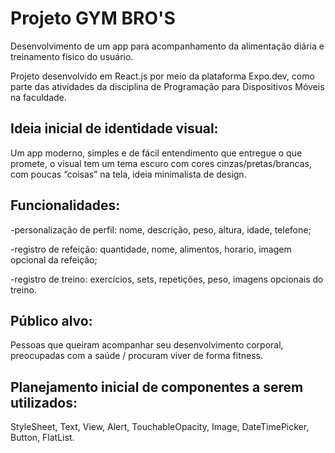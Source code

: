 # Projeto GYM BRO'S

Desenvolvimento de um app para acompanhamento da alimentação diária e treinamento físico do usuário.

Projeto desenvolvido em React.js por meio da plataforma Expo.dev, como parte das atividades da disciplina de Programação para Dispositivos Móveis na faculdade.

## Ideia inicial de identidade visual:
Um app moderno, simples e de fácil entendimento que entregue o que promete, o visual tem um tema escuro com cores cinzas/pretas/brancas, com poucas “coisas” na tela, ideia minimalista de design.

## Funcionalidades:
-personalização de perfil: nome, descrição, peso, altura, idade, telefone;

-registro de refeição: quantidade, nome, alimentos, horario, imagem opcional da refeição;

-registro de treino: exercícios, sets, repetições, peso, imagens opcionais do treino.

## Público alvo:
Pessoas que queiram acompanhar seu desenvolvimento corporal, preocupadas com a saúde / procuram viver de forma fitness.

## Planejamento inicial de componentes a serem utilizados:
StyleSheet, Text, View, Alert, TouchableOpacity, Image, DateTimePicker, Button, FlatList.
